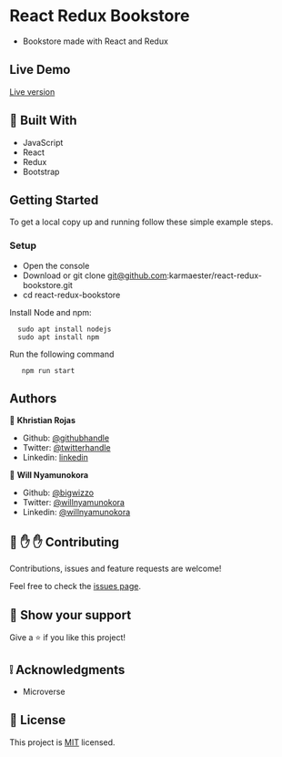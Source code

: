 # React Redux Bookstore

- Bookstore made with React and Redux

## Live Demo

[Live version](https://bookstore-karmaester.herokuapp.com/ )

## :hammer: Built With

- JavaScript
- React
- Redux
- Bootstrap

## Getting Started

To get a local copy up and running follow these simple example steps.

### Setup

- Open the console
- Download or git clone git@github.com:karmaester/react-redux-bookstore.git
- cd react-redux-bookstore

Install Node and npm:

```
  sudo apt install nodejs
  sudo apt install npm
```

Run the following command

```
   npm run start
```

## Authors

👤 **Khristian Rojas**

- Github: [@githubhandle](https://github.com/karmaester)
- Twitter: [@twitterhandle](https://twitter.com/karmaendlich)
- Linkedin: [linkedin](https://www.linkedin.com/in/khristian-rojas/)

👤 **Will Nyamunokora**

- Github: [@bigwizzo](https://github.com/bigwizzo)
- Twitter: [@willnyamunokora](https://twitter.com/willnyamunokora)
- Linkedin: [@willnyamunokora](https://linkedin.com/in/willnyamunokora)

## 🤝 :raised_hand: :raised_hand: Contributing

Contributions, issues and feature requests are welcome!

Feel free to check the [issues page](https://github.com/karmaester/react-redux-bookstore/issues).

## :muscle: Show your support

Give a ⭐️ if you like this project!

## :grey_exclamation: Acknowledgments

- Microverse

## 📝 License

This project is [MIT](https://opensource.org/licenses/MIT) licensed.